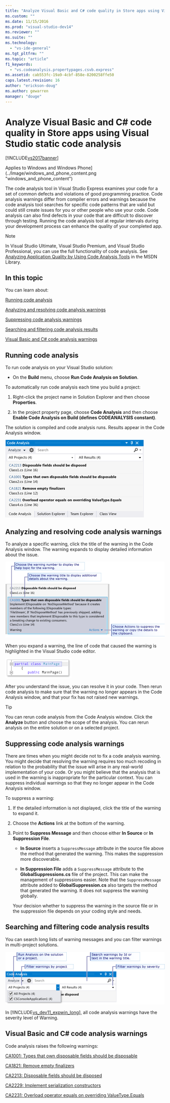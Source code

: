 ```yaml
---
title: "Analyze Visual Basic and C# code quality in Store apps using Visual Studio static code analysis | Microsoft Docs"
ms.custom: ""
ms.date: 11/15/2016
ms.prod: "visual-studio-dev14"
ms.reviewer: ""
ms.suite: ""
ms.technology: 
  - "vs-ide-general"
ms.tgt_pltfrm: ""
ms.topic: "article"
f1_keywords: 
  - "vs.codeanalysis.propertypages.csvb.express"
ms.assetid: cab553fc-19a9-4cbf-858e-8200258ffe50
caps.latest.revision: 16
author: "erickson-doug"
ms.author: gewarren
manager: "douge"
---
```

# Analyze Visual Basic and C# code quality in Store apps using Visual Studio static code analysis
[!INCLUDE[vs2017banner](../includes/vs2017banner.md)]

Applies to Windows and Windows Phone](../Image/windows_and_phone_content.png "windows_and_phone_content")  
  
 The code analysis tool in  Visual Studio Express examines your code for a set of common defects and violations of good programming practice. Code analysis warnings differ from compiler errors and warnings because the code analysis tool searches for specific code patterns that are valid but could still create issues for you or other people who use your code. Code analysis can also find defects in your code that are difficult to discover through testing. Running the code analysis tool at regular intervals during your development process can enhance the quality of your completed app.  
  
> [!NOTE]
>  In Visual Studio Ultimate, Visual Studio Premium, and Visual Studio Professional, you can use the full functionality of code analysis. See [Analyzing Application Quality by Using Code Analysis Tools](http://msdn.microsoft.com/library/dd264897.aspx) in the MSDN Library.  
  
## In this topic  
 You can learn about:  
  
 [Running code analysis](../test/analyze-visual-basic-and-csharp-code-quality-in-store-apps-using-visual-studio-static-code-analysis.md#BKMK_Run)  
  
 [Analyzing and resolving code analysis warnings](../test/analyze-visual-basic-and-csharp-code-quality-in-store-apps-using-visual-studio-static-code-analysis.md#BKMK_Analyze)  
  
 [Suppressing code analysis warnings](../test/analyze-visual-basic-and-csharp-code-quality-in-store-apps-using-visual-studio-static-code-analysis.md#BKMK_Suppress)  
  
 [Searching and filtering code analysis results](../test/analyze-visual-basic-and-csharp-code-quality-in-store-apps-using-visual-studio-static-code-analysis.md#BKMK_Search)  
  
 [Visual Basic and C# code analysis warnings](../test/analyze-visual-basic-and-csharp-code-quality-in-store-apps-using-visual-studio-static-code-analysis.md#BKMK_Warnings)  
  
##  <a name="BKMK_Run"></a> Running code analysis  
 To run code analysis on your Visual Studio solution:  
  
-   On the **Build** menu, choose **Run Code Analysis on Solution**.  
  
 To automatically run code analysis each time you build a project:  
  
1.  Right-click the project name in Solution Explorer and then choose **Properties**.  
  
2.  In the project property page, choose **Code Analysis** and then choose **Enable Code Analysis on Build (defines CODEANALYSIS constant)**.  
  
 The solution is compiled and code analysis runs. Results appear in the Code Analysis window.  
  
 ![Code Analysis window](../test/media/ca-managed-collapsed.png "CA_Managed_Collapsed")  
  
##  <a name="BKMK_Analyze"></a> Analyzing and resolving code analysis warnings  
 To analyze a specific warning, click the title of the warning in the Code Analysis window. The warning expands to display detailed information about the issue.  
  
 ![Expanded code analysis warning](../test/media/ca-managed-callouts.png "CA_Managed_Callouts")  
  
 When you expand a warning, the line of code that caused the warning is highlighted in the Visual Studio code editor.  
  
 ![Code analysis text highlighting](../test/media/ca-managed-sourceline.png "CA_Managed_SourceLine")  
  
 After you understand the issue, you can resolve it in your code. Then rerun code analysis to make sure that the warning no longer appears in the Code Analysis window, and that your fix has not raised new warnings.  
  
> [!TIP]
>  You can rerun code analysis from the Code Analysis window. Click the **Analyze** button and choose the scope of the analysis. You can rerun analysis on the entire solution or on a selected project.  
  
##  <a name="BKMK_Suppress"></a> Suppressing code analysis warnings  
 There are times when you might decide not to fix a code analysis warning. You might decide that resolving the warning requires too much recoding in relation to the probability that the issue will arise in any real-world implementation of your code. Or you might believe that the analysis that is used in the warning is inappropriate for the particular context. You can suppress individual warnings so that they no longer appear in the Code Analysis window.  
  
 To suppress a warning:  
  
1.  If the detailed information is not displayed, click the title of the warning to expand it.  
  
2.  Choose the **Actions** link at the bottom of the warning.  
  
3.  Point to **Suppress Message** and then choose either **In Source** or **In Suppression File**.  
  
    -   **In Source** inserts a `SuppressMessage` attribute in the source file above the method that generated the warning. This makes the suppression more discoverable.  
  
    -   **In Suppression File** adds a `SuppressMessage` attribute to the **GlobalSuppressions.cs** file of the project. This can make the management of suppressions easier. Note that the `SuppressMessage` attribute added to **GlobalSuppression.cs** also targets the method that generated the warning. It does not suppress the warning globally.  
  
     Your decision whether to suppress the warning in the source file or in the suppression file depends on your coding style and needs.  
  
##  <a name="BKMK_Search"></a> Searching and filtering code analysis results  
 You can search long lists of warning messages and you can filter warnings in multi-project solutions.  
  
 ![Search and filter the code analysis window](../test/media/ca-searchfilter.png "CA_SearchFilter")  
  
 In [!INCLUDE[vs_dev11_expwin_long](../includes/vs-dev11-expwin-long-md.md)], all code analysis warnings have the severity level of Warning.  
  
##  <a name="BKMK_Warnings"></a> Visual Basic and C# code analysis warnings  
 Code analysis raises the following warnings:  
  
 [CA1001: Types that own disposable fields should be disposable](http://msdn.microsoft.com/library/ms182172.aspx)  
  
 [CA1821: Remove empty finalizers](http://msdn.microsoft.com/library/bb264476.aspx)  
  
 [CA2213: Disposable fields should be disposed](http://msdn.microsoft.com/library/ms182328.aspx)  
  
 [CA2229: Implement serialization constructors](http://msdn.microsoft.com/library/ms182343.aspx)  
  
 [CA2231: Overload operator equals on overriding ValueType.Equals](http://msdn.microsoft.com/library/ms182359.aspx)



